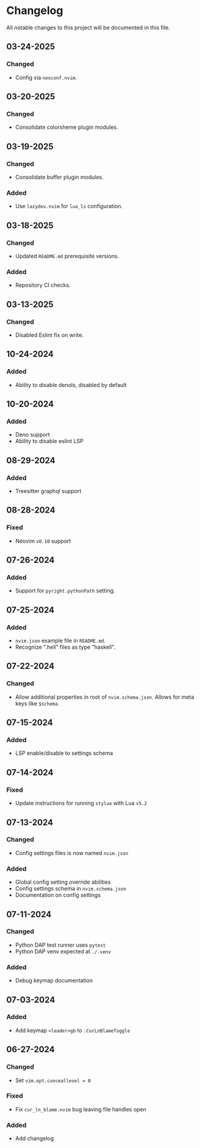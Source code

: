 # Changelog

All notable changes to this project will be documented in this file.

## 03-24-2025

### Changed
- Config via `neoconf.nvim`.

## 03-20-2025

### Changed
- Consolidate colorsheme plugin modules.

## 03-19-2025

### Changed
- Consolidate buffer plugin modules.

### Added
- Use `lazydev.nvim` for `lua_ls` configuration.

## 03-18-2025

### Changed
- Updated `README.md` prerequisite versions.

### Added
- Repository CI checks.

## 03-13-2025

### Changed
- Disabled Eslint fix on write.

## 10-24-2024

### Added
- Ability to disable denols, disabled by default

## 10-20-2024

### Added
- Deno support
- Ability to disable eslint LSP

## 08-29-2024

### Added
- Treesitter graphql support

## 08-28-2024

### Fixed
- Neovim `v0.10` support

## 07-26-2024

### Added
- Support for `pyright.pythonPath` setting.

## 07-25-2024

### Added
- `nvim.json` example file in `README.md`.
- Recognize ".hell" files as type "haskell".

## 07-22-2024

### Changed
- Allow additional properties in root of `nvim.schema.json`.  Allows for meta keys like `$schema`.

## 07-15-2024

### Added
- LSP enable/disable to settings schema

## 07-14-2024

### Fixed
- Update instructions for running `stylua` with Lua `v5.2`

## 07-13-2024

### Changed
- Config settings files is now named `nvim.json`

### Added
- Global config setting override abilities
- Config settings schema in `nvim.schema.json`
- Documentation on config settings

## 07-11-2024

### Changed
- Python DAP test runner uses `pytest`
- Python DAP venv expected at `./.venv`

### Added
- Debug keymap documentation

## 07-03-2024

### Added
- Add keymap `<leader>gb` to `:CurLnBlameToggle`

## 06-27-2024

### Changed
- Set `vim.opt.conceallevel = 0`

### Fixed
- Fix `cur_ln_blame.nvim` bug leaving file handles open

### Added
- Add changelog
